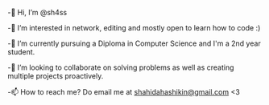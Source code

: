 -👋 Hi, I’m @sh4ss

-👀 I’m interested in network, editing and mostly open to learn how to code :)

-🌱 I’m currently pursuing a Diploma in Computer Science and I'm a 2nd year student.

-💞️ I’m looking to collaborate on solving problems as well as creating multiple projects proactively.

-📫 How to reach me? Do email me at shahidahashikin@gmail.com <3

<!---
sh4ss/sh4ss is a ✨ special ✨ repository because its `README.md` (this file) appears on your GitHub profile.
You can click the Preview link to take a look at your changes.
--->
